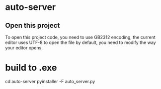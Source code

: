# auto-server

## Open this project
To open this project code, you need to use GB2312 encoding, the current editor uses UTF-8 to open the file by default, you need to modify the way your editor opens.

# build to .exe
cd auto-server
pyinstaller -F auto_server.py